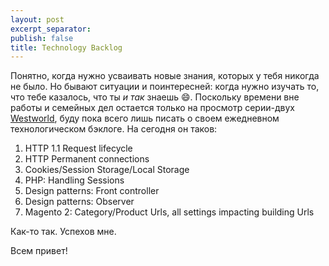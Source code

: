 ```yaml
---
layout: post
excerpt_separator:
publish: false
title: Technology Backlog
---
```

Понятно, когда нужно усваивать новые знания, которых у тебя никогда не было. 
Но бывают ситуации и поинтересней: когда нужно изучать то, что тебе казалось, что ты _и так_ знаешь :smile:. 
Поскольку времени вне работы и семейных дел остается только на просмотр серии-двух [Westworld](http://westworld.wikia.com/wiki/File:WW.map.Dec10.Escalante.jpg), буду пока всего лишь писать о своем 
ежедневном технологическом бэклоге. На сегодня он таков:

1. HTTP 1.1 Request lifecycle
1. HTTP Permanent connections
1. Cookies/Session Storage/Local Storage
1. PHP: Handling Sessions
1. Design patterns: Front controller
1. Design patterns: Observer
1. Magento 2: Category/Product Urls, all settings impacting building Urls

Как-то так. Успехов мне.

Всем привет!

